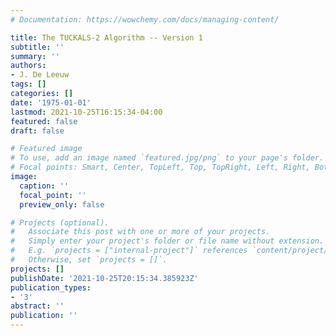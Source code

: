 ```yaml
---
# Documentation: https://wowchemy.com/docs/managing-content/

title: The TUCKALS-2 Algorithm -- Version 1
subtitle: ''
summary: ''
authors:
- J. De Leeuw
tags: []
categories: []
date: '1975-01-01'
lastmod: 2021-10-25T16:15:34-04:00
featured: false
draft: false

# Featured image
# To use, add an image named `featured.jpg/png` to your page's folder.
# Focal points: Smart, Center, TopLeft, Top, TopRight, Left, Right, BottomLeft, Bottom, BottomRight.
image:
  caption: ''
  focal_point: ''
  preview_only: false

# Projects (optional).
#   Associate this post with one or more of your projects.
#   Simply enter your project's folder or file name without extension.
#   E.g. `projects = ["internal-project"]` references `content/project/deep-learning/index.md`.
#   Otherwise, set `projects = []`.
projects: []
publishDate: '2021-10-25T20:15:34.385923Z'
publication_types:
- '3'
abstract: ''
publication: ''
---
```

